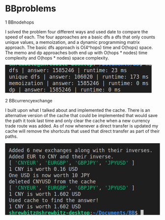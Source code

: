# BBproblems

1 BBnodehops
 
 I solved the problem four different ways and used date to compare the speed of each. The four approaches are a basic dfs a dfs that only counts unique values, a memoization, and a dynamic programming matrix approach. The basic dfs approach is O(4^hops) time and O(hops) space.
  The memo and dp approaches both end up with O(hops * nodes) time complexity and O(hops * nodes) space complexity.
  
  ![bbnodehops.png](bbnodehops.png)
  
  
2 BBcurrencyexchange
  
  I built upon what I talked about and implemented the cache. There is an alternative version of the cache that could be implemented that would save the path it took last time and only clear the cache when a new currency trade route was added. As of now whenever a direct transfer is updated my cache will remove the shortcuts that used that direct transfer as part of their paths.
  
  ![bbcurrencyexchange.png](bbcurrencyexchange.png)
